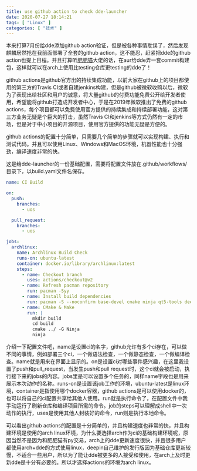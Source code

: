 ```yaml
---
title: use github action to check dde-launcher
date: 2020-07-27 18:14:21
tags: [ "Linux" ]
categories: [ "技术" ]
---
```


本来打算7月份给dde添加github action验证，但是被各种事情耽误了，然后发现麒麟居然抢在我前面部署了全套的github action，这不能忍，赶紧把dde的github action也提上日程。并且打算听[肥肥猫](https://github.com/felixonmars)大佬的话，在aur给dde弄一套commit构建包，这样就可以在arch上使用比testing仓库更testing的dde了！

<!-- more -->

github actions是github官方出的持续集成功能，以前大家在github上的项目都使用的第三方的Travis CI或者自建jenkins构建，但是github被微软收购以后，微软为了表现出给社区和用户的诚意，将大量github的付费功能免费公开给开发者使用，希望能将github打造成开发者中心，于是在2019年微软推出了免费的github actions，每个项目都可以免费使用官方提供的持续集成和持续部署功能，这对第三方业务无疑是个巨大的打击，虽然Travis CI和jenkins等方式仍然有一定的市场，但是对于中小项目的开源项目，使用官方提供的功能无疑是方便的。

github actions的配置十分简单，只需要几个简单的步骤就可以实现构建、执行和测试代码。并且可以使用Linux、Windows和MacOS环境，机器性能也十分强劲，编译速度非常的快。

这是给dde-launcher的一份基础配置，需要将配置文件放在.github/workflows/目录下，以build.yaml文件名保存。

```yaml
name: CI Build

on:
  push:
    branches:
      - uos

  pull_request:
    branches:
      - uos

jobs:
  archlinux:
    name: Archlinux Build Check
    runs-on: ubuntu-latest
    container: docker.io/library/archlinux:latest
    steps:
      - name: Checkout branch
        uses: actions/checkout@v2
      - name: Refresh pacman repository
        run: pacman -Syy
      - name: Install build dependencies
        run: pacman -S --noconfirm base-devel cmake ninja qt5-tools deepin-qt-dbus-factory dtkwidget
      - name: CMake & Make
        run: |
          mkdir build
          cd build
          cmake ../ -G Ninja
          ninja
```

介绍一下配置文件吧，name是设置ci的名字，github允许有多个ci存在，可以做不同的事情，例如部署三个ci，一个做语法检查，一个做静态检查，一个做编译检查。name就是用来在界面上显示的。on是设置ci对哪些事件感兴趣，在这里我设置了push和pull_request，当发生push和pull request时，这个ci就会被启动，执行接下来的jobs的内容。jobs里是可以设置多个任务的，同样name字段也是用来展示本次动作的名称。runs-on是设置该job工作的环境，ubuntu-latest是linux环境，container是指使用哪个docker容器，github actions是可以使用docker的，也可以将自己的ci配置共享给其他人使用。run就是执行命令了，在配置文件中我手动运行了刷新仓库和编译项目所需的命令。job的steps可以理解成shell中一次动作的执行，uses是使用其他人封装好的命令，run则是执行本地命令。

可以看出github actions的配置是十分简单的，并且构建速度也非常的快，并且构建环境是使用的arch linux环境，为什么要选择arch作为ci的基础构建环境呢，原因当然不是因为和肥肥猫有py交易，arch上的dde更新速度很快，并且很多用户都使用arch+dde的方式使用linux，deepin自己维护的发行版因为基础仓库更新较慢，不适合一些用户，所以为了能让dde被更多的人接受和使用，在arch上及时更新dde是十分有必要的。所以才选择actions的环境为arch linux。